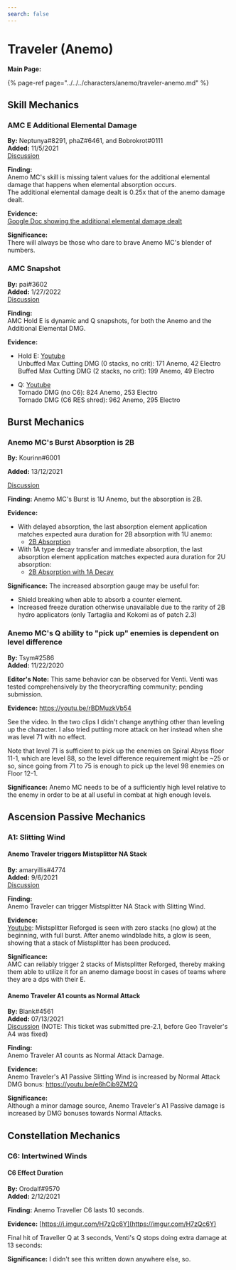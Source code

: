 ```yaml
---
search: false
---
```


# Traveler \(Anemo\)

**Main Page:**

{% page-ref page="../../../characters/anemo/traveler-anemo.md" %}

## Skill Mechanics

### AMC E Additional Elemental Damage

**By:** Neptunya\#8291, phaZ\#6461, and Bobrokrot\#0111  
**Added:** 11/5/2021  
[Discussion](https://tickettool.xyz/direct?url=https://cdn.discordapp.com/attachments/883277582366277652/906334012480561162/transcript-amc-e-additional-elemental-dmg.html)  

**Finding:**  
Anemo MC's skill is missing talent values for the additional elemental damage that happens when elemental absorption occurs.  
The additional elemental damage dealt is 0.25x that of the anemo damage dealt.  

**Evidence:**  
[Google Doc showing the additional elemental damage dealt](https://docs.google.com/spreadsheets/d/1uTBPUMtR4bQ_T7QeQc6_JRXQvcYxz1muZXiiSEF-Ze8/edit#gid=0)

**Significance:**  
There will always be those who dare to brave Anemo MC's blender of numbers.  

### AMC Snapshot 
**By:** pai#3602  
**Added:** 1/27/2022   
[Discussion](https://tickettool.xyz/direct?url=https://cdn.discordapp.com/attachments/934098477913374820/936199910582272070/transcript-amc-snapshot-evidence.html)

**Finding:**  
AMC Hold E is dynamic and Q snapshots, for both the Anemo and the Additional Elemental DMG.

**Evidence:**  
* Hold E: [Youtube](https://youtu.be/XbZFc77QXQE)  
Unbuffed Max Cutting DMG (0 stacks, no crit): 171 Anemo, 42 Electro  
Buffed Max Cutting DMG (2 stacks, no crit): 199 Anemo, 49 Electro

* Q: [Youtube](https://youtu.be/lnia3ynnn0Y)  
Tornado DMG (no C6): 824 Anemo, 253 Electro  
Tornado DMG (C6 RES shred): 962 Anemo, 295 Electro

## Burst Mechanics

### Anemo MC's Burst Absorption is 2B

**By:** Kourinn\#6001

**Added:** 13/12/2021

[Discussion](https://tickettool.xyz/direct?url=https://cdn.discordapp.com/attachments/912926771412869150/919900426554454083/transcript-anemo-traveler-q-2b.html)

**Finding:** Anemo MC's Burst is 1U Anemo, but the absorption is 2B.

**Evidence:** 
* With delayed absorption, the last absorption element application matches expected aura duration for 2B absorption with 1U anemo:
  * [2B Absorption](https://youtu.be/yh4dH0WbA6A)
* With 1A type decay transfer and immediate absorption, the last absorption element application matches expected aura duration for 2U absorption: 
  * [2B Absorption with 1A Decay](https://youtu.be/2MtlaOVx904)

**Significance:** The increased absorption gauge may be useful for:
* Shield breaking when able to absorb a counter element.
* Increased freeze duration otherwise unavailable due to the rarity of 2B hydro applicators (only Tartaglia and Kokomi as of patch 2.3)

### Anemo MC's Q ability to "pick up" enemies is dependent on level difference

**By:** Tsym\#2586  
**Added:** 11/22/2020

**Editor's Note:** This same behavior can be observed for Venti. Venti was tested comprehensively by the theorycrafting community; pending submission.

**Evidence:** [https://youtu.be/rBDMuzkVb54 ](https://youtu.be/rBDMuzkVb54%20)

See the video. In the two clips I didn't change anything other than leveling up the character. I also tried putting more attack on her instead when she was level 71 with no effect.

Note that level 71 is sufficient to pick up the enemies on Spiral Abyss floor 11-1, which are level 88, so the level difference requirement might be ~25 or so, since going from 71 to 75 is enough to pick up the level 98 enemies on Floor 12-1.

**Significance:** Anemo MC needs to be of a sufficiently high level relative to the enemy in order to be at all useful in combat at high enough levels.

## Ascension Passive Mechanics

### A1: Slitting Wind

#### Anemo Traveler triggers Mistsplitter NA Stack

**By:** amaryillis#4774  
**Added:** 9/6/2021  
[Discussion](https://tickettool.xyz/direct?url=https://cdn.discordapp.com/attachments/881703224262938685/884467343575633980/transcript-anemo-traveler-mistsplitter-stacks.html)

**Finding:**  
Anemo Traveler can trigger Mistsplitter NA Stack with Slitting Wind.

**Evidence:**  
[Youtube](https://youtu.be/6LpsILZWm9E): Mistsplitter Reforged is seen with zero stacks (no glow) at the beginning, with full burst. After anemo windblade hits, a glow is seen, showing that a stack of Mistsplitter has been produced.

**Significance:**  
AMC can reliably trigger 2 stacks of Mistsplitter Reforged, thereby making them able to utilize it for an anemo damage boost in cases of teams where they are a dps with their E.

#### Anemo Traveler A1 counts as Normal Attack

**By:** Blank#4561  
**Added:** 07/13/2021  
[Discussion](https://tickettool.xyz/direct?url=https://cdn.discordapp.com/attachments/864157638828490762/864440105296592906/transcript-traveler-ascension-skills.html) (NOTE: This ticket was submitted pre-2.1, before Geo Traveler's A4 was fixed)

**Finding:**  
Anemo Traveler A1 counts as Normal Attack Damage.

**Evidence:**  
Anemo Traveler's A1 Passive Slitting Wind is increased by Normal Attack DMG bonus: https://youtu.be/e6hCib9ZM2Q

**Significance:**  
Although a minor damage source, Anemo Traveler's A1 Passive damage is increased by DMG bonuses towards Normal Attacks.


## Constellation Mechanics

### C6: Intertwined Winds

#### C6 Effect Duration

**By:** Orodalf\#9570  
**Added:** 2/12/2021

**Finding:** Anemo Traveller C6 lasts 10 seconds.

**Evidence:** [https://i.imgur.com/H7zQc6Y](https://imgur.com/H7zQc6Y)

Final hit of Traveller Q at 3 seconds, Venti's Q stops doing extra damage at 13 seconds:

**Significance:** I didn't see this written down anywhere else, so.

